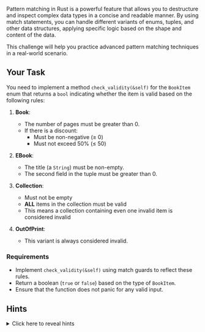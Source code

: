Pattern matching in Rust is a powerful feature that allows you to destructure and inspect complex data types in a concise and readable manner. By using match statements, you can handle different variants of enums, tuples, and other data structures, applying specific logic based on the shape and content of the data.

This challenge will help you practice advanced pattern matching techniques in a real-world scenario.

## Your Task

You need to implement a method `check_validity(&self)` for the `BookItem` enum that returns a `bool` indicating whether the item is valid based on the following rules:

1. **Book**:

   - The number of pages must be greater than 0.
   - If there is a discount:
     - Must be non-negative (≥ 0)
     - Must not exceed 50% (≤ 50)

2. **EBook**:

   - The title (a `String`) must be non-empty.
   - The second field in the tuple must be greater than 0.

3. **Collection**:

   - Must not be empty
   - **ALL** items in the collection must be valid
   - This means a collection containing even one invalid item is considered invalid

4. **OutOfPrint**:
   - This variant is always considered invalid.

### Requirements

- Implement `check_validity(&self)` using match guards to reflect these rules.
- Return a boolean (`true` or `false`) based on the type of `BookItem`.
- Ensure that the function does not panic for any valid input.

## Hints

<details>
  <summary>Click here to reveal hints</summary>

- Use `if` guards to combine multiple conditions: `if *pages > 0 && *d >= 0`
- Pattern match on `Option<i32>` using `Some(d)` and `None`
- For Collections:
  - Check `!items.is_empty()` first
  - Use `iter().all(|item| item.check_validity())` to ensure all items are valid
- Remember to dereference numbers when using them in guards: `*pages`, `*second`
- The catch-all `_ => false` arm handles any remaining invalid cases

</details>

